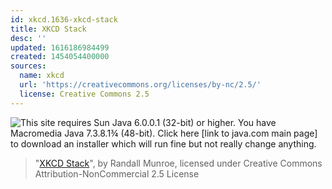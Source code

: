 ```yaml
---
id: xkcd.1636-xkcd-stack
title: XKCD Stack
desc: ''
updated: 1616186984499
created: 1454054400000
sources:
  name: xkcd
  url: 'https://creativecommons.org/licenses/by-nc/2.5/'
  license: Creative Commons 2.5
---
```

![This site requires Sun Java 6.0.0.1 (32-bit) or higher. You have Macromedia Java 7.3.8.1¾ (48-bit). Click here \[link to java.com main page\] to download an installer which will run fine but not really change anything.](https://imgs.xkcd.com/comics/xkcd_stack.png)
> "[XKCD Stack](https://xkcd.com/1636/)", by Randall Munroe, licensed under Creative Commons Attribution-NonCommercial 2.5 License
